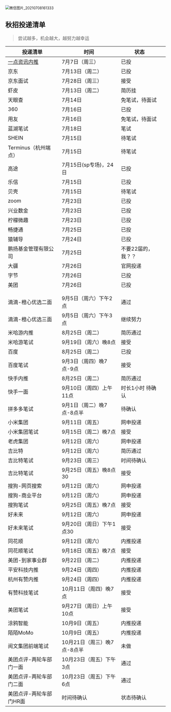 

<img src="E:\To-do-list\2021前端投递清单\微信图片_20210708161333.png" alt="微信图片_20210708161333" style="zoom:80%;" />

## 秋招投递清单
>尝试越多，机会越大，越努力越幸运

|投递清单|时间  |状态||
|--|--| -- | -- |
|[一点资讯内推](http://www.hotjob.cn/wt/yidian/web/index/campus)  |7月7日（周三）  | 已投                         |                          |
|京东|7月13日（周二）  | 已投| |
|京东面试|7月28日（周三） | 接受 | |
|虾皮 |7月13日（周二）  | 简历挂                       |                        |
|天眼查  |7月14日  | 免笔试，待面试 |  |
|360  |7月16日  | 已投 |  |
|用友  |7月16日  | 免笔试，待面试 |  |
|蓝湖笔试  |7月18日  |笔试 | |
|SHEIN  |7月15日  |待笔试 | |
|Terminus（杭州端点）  |7月15日  | 待笔试                 | |
|高途  |7月15日(sp专场)，24日  |已投 | |
|乐信  | 7月15日                     | 已投 |  |
|贝壳  |7月15日  | 待笔试 |  |
| zoom | 7月23日 | 已投 | |
| 兴业数金 | 7月23日 | 已投 | |
| 柠檬微趣 | 7月23日 | 已投 | |
| 畅捷通 | 7月25日 | 已投 | |
|猿辅导  | 7月24日                     | 已投 | |
| 鹏扬基金管理有限公司 | 7月25日 | 不要22届的，我？？ | |
| 大疆                                                         | 7月26日                    | 官网投递 | |
| 字节 | 7月26日 | 已投 | |
| 美团 | 7月26日 | 已投 | |
|                                                              |                             |                    | |
|                                                              |                             |                    | |
|滴滴-橙心优选二面  |9月5日（周六）下午2点  | 通过| |
|滴滴-橙心优选三面  |9月5日（周六）下午3点  | 继续努力| |
|米哈游内推  |8月25日（周二）  | 简历通过| |
|米哈游笔试  |9月19日（周六）晚8点  | 接受| |
|百度  |8月25日（周二）  | 已投| |
|百度笔试  |9月3日（周四）晚7点-9点  | 接受| |
|快手内推  |8月25日（周二）  | 简历通过| |
|快手一面  |9月10日（周四）上午11点  | 时长1小时 待确认| |
|拼多多笔试  |9月1日（周二）晚7点-8点半  | 待确认| |
|小米集团  |9月11日（周五）  | 网申投递| |
|小米集团笔试  |9月15日（周二）晚7点  | 接受| |
|老虎集团  |9月12日（周六）  | 网申投递| |
|吉比特|9月12日（周六）  | 简历通过| |
|吉比特笔试|9月23日（周三）  | 时间待确认| |
|吉比特笔试|9月25日（周五）晚8点30  | 接受| |
|搜狗-网页搜索|9月12日（周六）  | 网申投递| |
|搜狗-商业平台|9月12日（周六）  | 网申投递| |
|搜狗笔试|9月25日（周五）晚7点  | 接受| |
|好未来|9月12日（周六）  | 网申投递| |
|好未来笔试|9月20日（周日）下午1点30  |接受||
|同花顺|9月12日（周六）  | 内推投递| |
|同花顺笔试|9月18日（周五）晚7点  | 接受| |
|美团-到家事业群|9月22日（周二）  | 内推投递| |
|平安科技内推|9月24日（周四）  | 内推投递| |
|杭州有赞内推|9月24日（周四）  | 内推投递| |
|有赞科技笔试|10月11日（周四）晚7点  | 接受| |
|美团笔试|9月27日（周日）上午10点 | 接受| |
|涂鸦智能|10月9日（周五）  | 内推投递| |
|陌陌MoMo|10月9日（周五）  | 内推投递| |
|阅文集团前端笔试|10月21日（周三）晚7点-8点半  | 未做| |
|美团点评-两轮车部门一面|10月23日（周五）下午3点 | 通过| |
|美团点评-两轮车部门二面|10月23日（周五）下午6点 | 通过| |
|美团点评-两轮车部门HR面|时间待确认 | 状态待确认| |









